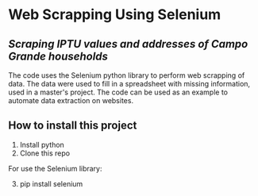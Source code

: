 # Web Scrapping Using Selenium

## _Scraping IPTU values and addresses of Campo Grande households_

The code uses the Selenium python library to perform web scrapping of data.
The data were used to fill in a spreadsheet with missing information, used in a master's project.
The code can be used as an example to automate data extraction on websites.

## How to install this project

1. Install python
2. Clone this repo

For use the Selenium library:

3. pip install selenium


